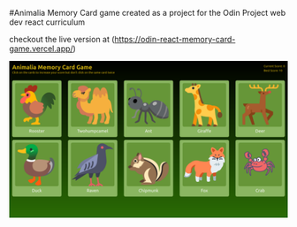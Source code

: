 #Animalia Memory Card game created as a project for the Odin Project web dev react curriculum

checkout the live version at (https://odin-react-memory-card-game.vercel.app/)

![Animalia Memory Card Game](image.png)